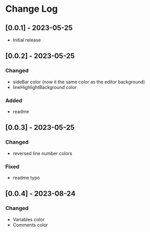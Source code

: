 # Change Log

## [0.0.1] - 2023-05-25

- Initial release

## [0.0.2] - 2023-05-25

### Changed

- sideBar color (now it the same color as the editor background)
- lineHighlightBackground color

### Added

- readme

## [0.0.3] - 2023-05-25

### Changed

- reversed line number colors

### Fixed

- readme typo

## [0.0.4] - 2023-08-24

### Changed

- Variables color
- Comments color
